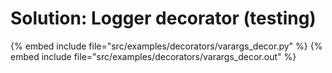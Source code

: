 # Solution: Logger decorator (testing)

{% embed include file="src/examples/decorators/varargs_decor.py" %}
{% embed include file="src/examples/decorators/varargs_decor.out" %}



